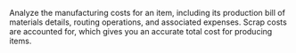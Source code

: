 Analyze the manufacturing costs for an item, including its production bill of materials details, routing operations, and associated expenses. Scrap costs are accounted for, which gives you an accurate total cost for producing items.